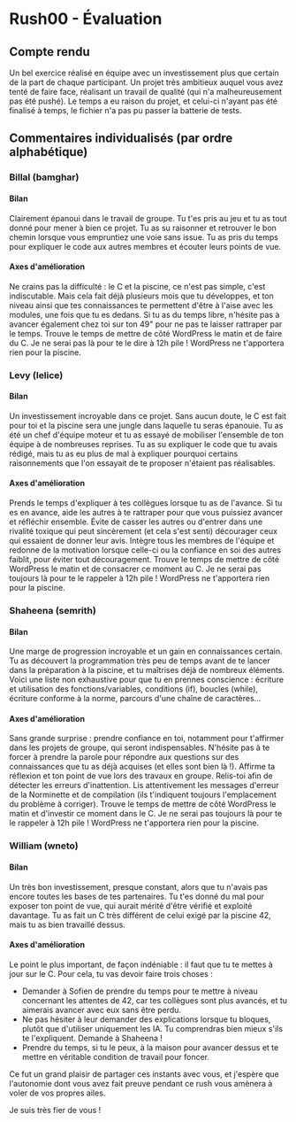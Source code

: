 # Rush00 - Évaluation

## Compte rendu

Un bel exercice réalisé en équipe avec un investissement plus que certain de la part de chaque participant.
Un projet très ambitieux auquel vous avez tenté de faire face, réalisant un travail de qualité (qui n'a malheureusement pas été pushé).
Le temps a eu raison du projet, et celui-ci n'ayant pas été finalisé à temps, le fichier n'a pas pu passer la batterie de tests.

## Commentaires individualisés (par ordre alphabétique)

### Billal (bamghar)

#### Bilan
Clairement épanoui dans le travail de groupe. Tu t'es pris au jeu et tu as tout donné pour mener à bien ce projet.
Tu as su raisonner et retrouver le bon chemin lorsque vous empruntiez une voie sans issue.
Tu as pris du temps pour expliquer le code aux autres membres et écouter leurs points de vue.

#### Axes d'amélioration
Ne crains pas la difficulté : le C et la piscine, ce n'est pas simple, c'est indiscutable.
Mais cela fait déjà plusieurs mois que tu développes, et ton niveau ainsi que tes connaissances te permettent d'être à l'aise avec les modules, une fois que tu es dedans.
Si tu as du temps libre, n'hésite pas à avancer également chez toi sur ton 49" pour ne pas te laisser rattraper par le temps.
Trouve le temps de mettre de côté WordPress le matin et de faire du C. Je ne serai pas là pour te le dire à 12h pile ! WordPress ne t'apportera rien pour la piscine.

### Levy (lelice)

#### Bilan
Un investissement incroyable dans ce projet. Sans aucun doute, le C est fait pour toi et la piscine sera une jungle dans laquelle tu seras épanouie.
Tu as été un chef d'équipe moteur et tu as essayé de mobiliser l'ensemble de ton équipe à de nombreuses reprises.
Tu as su expliquer le code que tu avais rédigé, mais tu as eu plus de mal à expliquer pourquoi certains raisonnements que l'on essayait de te proposer n'étaient pas réalisables.

#### Axes d'amélioration
Prends le temps d'expliquer à tes collègues lorsque tu as de l'avance. Si tu es en avance, aide les autres à te rattraper pour que vous puissiez avancer et réfléchir ensemble.
Évite de casser les autres ou d'entrer dans une rivalité toxique qui peut sincèrement (et cela s'est senti) décourager ceux qui essaient de donner leur avis.
Intègre tous les membres de l'équipe et redonne de la motivation lorsque celle-ci ou la confiance en soi des autres faiblit, pour éviter tout découragement.
Trouve le temps de mettre de côté WordPress le matin et de consacrer ce moment au C. Je ne serai pas toujours là pour te le rappeler à 12h pile ! WordPress ne t'apportera rien pour la piscine.

### Shaheena (semrith)

#### Bilan
Une marge de progression incroyable et un gain en connaissances certain.
Tu as découvert la programmation très peu de temps avant de te lancer dans la préparation à la piscine, et tu maîtrises déjà de nombreux éléments.
Voici une liste non exhaustive pour que tu en prennes conscience : écriture et utilisation des fonctions/variables, conditions (if), boucles (while), écriture conforme à la norme, parcours d'une chaîne de caractères...

#### Axes d'amélioration
Sans grande surprise : prendre confiance en toi, notamment pour t'affirmer dans les projets de groupe, qui seront indispensables.
N'hésite pas à te forcer à prendre la parole pour répondre aux questions sur des connaissances que tu as déjà acquises (et elles sont bien là !).
Affirme ta réflexion et ton point de vue lors des travaux en groupe.
Relis-toi afin de détecter les erreurs d'inattention.
Lis attentivement les messages d'erreur de la Norminette et de compilation (ils t'indiquent toujours l'emplacement du problème à corriger).
Trouve le temps de mettre de côté WordPress le matin et d'investir ce moment dans le C. Je ne serai pas toujours là pour te le rappeler à 12h pile ! WordPress ne t'apportera rien pour la piscine.

### William (wneto)

#### Bilan
Un très bon investissement, presque constant, alors que tu n'avais pas encore toutes les bases de tes partenaires.
Tu t'es donné du mal pour exposer ton point de vue, qui aurait mérité d'être vérifié et exploité davantage.
Tu as fait un C très différent de celui exigé par la piscine 42, mais tu as bien travaillé dessus.

#### Axes d'amélioration
Le point le plus important, de façon indéniable : il faut que tu te mettes à jour sur le C. Pour cela, tu vas devoir faire trois choses :
- Demander à Sofien de prendre du temps pour te mettre à niveau concernant les attentes de 42, car tes collègues sont plus avancés, et tu aimerais avancer avec eux sans être perdu.
- Ne pas hésiter à leur demander des explications lorsque tu bloques, plutôt que d'utiliser uniquement les IA. Tu comprendras bien mieux s'ils te l'expliquent. Demande à Shaheena !
- Prendre du temps, si tu le peux, à la maison pour avancer dessus et te mettre en véritable condition de travail pour foncer.


Ce fut un grand plaisir de partager ces instants avec vous, et j'espère que l'autonomie dont vous avez fait preuve pendant ce rush vous amènera à voler de vos propres ailes.

Je suis très fier de vous !
